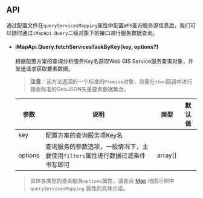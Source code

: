 ## API

通过配置文件在`queryServicesMapping`属性中配置`WFS`查询服务源信息后，我们可以随时通过`iMapApi.Query`二级对象下的接口进行服务数据查询。

- #### iMapApi.Query.fetchServicesTaskByKey(key, options?)
	根据配置方案的查询分析服务Key名获取Web GIS Service服务查询对象，并发送请求获取要素数据。
	
	> **注意**：该方法返回的一个标准的`Promise`对象，则需在`then`回调中进行接收标准的GeoJSON矢量要素数据集合。

	| 参数 | 说明 | 类型 | 默认值 |
	| --- | --- | --- | --- |
	| key | 配置方案的查询服务项Key名 |
	| options | 查询服务的参数选项，一般情况下，主要使用`filters`属性进行数据过滤条件书写即可 | array[] |

	> 具体各类型的查询服务`options`属性，请查阅 [Map](/components/map-cn/) 地图示例中 `queryServicesMapping` 属性的具体介绍。
